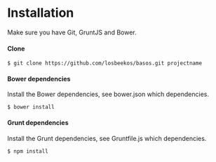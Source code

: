 # Installation
Make sure you have Git, GruntJS and Bower.

#### Clone
    $ git clone https://github.com/losbeekos/basos.git projectname

#### Bower dependencies
Install the Bower dependencies, see bower.json which dependencies.

    $ bower install

#### Grunt dependencies
Install the Grunt dependencies, see Gruntfile.js which dependencies.

    $ npm install